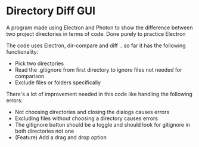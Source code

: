 # Directory Diff GUI
A program made using Electron and Photon to show the difference between two project directories in terms of code. Done purely to practice Electron

The code uses Electron, dir-compare and diff .. so far it has the following functionality:
* Pick two directories
* Read the .gitignore from first directory to ignore files not needed for comparison
* Exclude files or folders specifically

There's a lot of improvement needed in this code like handling the following errors:
* Not choosing directories and closing the dialogs causes errors
* Excluding files without choosing a directory causes errors
* The gitignore button should be a toggle and should look for gitignore in both directories not one
* (Feature) Add a drag and drop option
